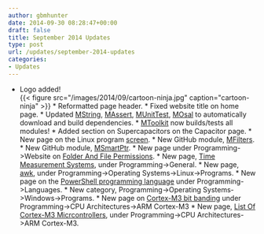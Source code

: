 ```yaml
---
author: gbmhunter
date: 2014-09-30 08:28:47+00:00
draft: false
title: September 2014 Updates
type: post
url: /updates/september-2014-updates
categories:
- Updates
---
```


  * Logo added!  
{{< figure src="/images/2014/09/cartoon-ninja.jpg" caption="cartoon-ninja"  >}}  * Reformatted page header.  * Fixed website title on home page.  * Updated [MString](https://github.com/mbedded-ninja/MString), [MAssert](https://github.com/mbedded-ninja/MAssert), [MUnitTest](https://github.com/mbedded-ninja/MUnitTest), [MOsal](https://github.com/mbedded-ninja/MOsal) to automatically download and build dependencies.  * [MToolkit](https://github.com/mbedded-ninja/MToolkit) now builds/tests all modules!  * Added section on Supercapacitors on the Capacitor page.  * New page on the Linux program [screen](http://blog.mbedded.ninja/programming/operating-systems/linux/programs/screen).  * New GitHub module, [MFilters](https://github.com/mbedded-ninja/MFilters).  * New GitHub module, [MSmartPtr](https://github.com/mbedded-ninja/MSmartPtr).  * New page under Programming->Website on [Folder And File Permissions](http://blog.mbedded.ninja/programming/website-design/folder-and-file-permissions).  * New page, [Time Measurement Systems](http://blog.mbedded.ninja/programming/general/time-measurement-systems), under Programming->General.  * New page, [awk](http://blog.mbedded.ninja/programming/operating-systems/linux/programs/awk), under Programming->Operating Systems->Linux->Programs.  * New page on the [PowerShell programming language](http://blog.mbedded.ninja/programming/languages/powershell) under Programming->Languages.  * New category, Programming->Operating Systems->Windows->Programs.  * New page on [Cortex-M3 bit banding](http://blog.mbedded.ninja/programming/cpu-architectures/arm-cortex-m3/bit-banding) under Programming->CPU Architectures->ARM Cortex-M3  * New page, [List Of Cortex-M3 Micrcontrollers](http://blog.mbedded.ninja/programming/cpu-architectures/arm-cortex-m3/list-of-cortex-m3-microcontrollers), under Programming->CPU Architectures->ARM Cortex-M3.















